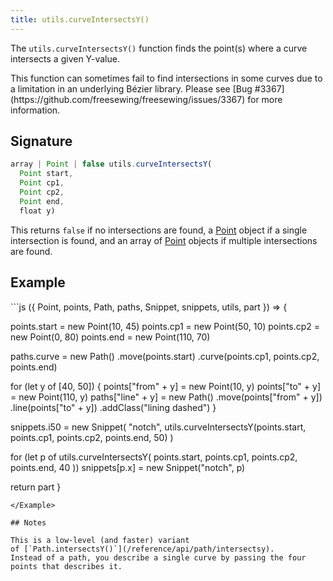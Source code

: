 ```yaml
---
title: utils.curveIntersectsY()
---
```


The `utils.curveIntersectsY()` function finds the point(s) where a curve
intersects a given Y-value.

<Warning>
This function can sometimes fail to find intersections in some curves
due to a limitation in an underlying Bézier library.
Please see [Bug #3367](https://github.com/freesewing/freesewing/issues/3367)
for more information.
</Warning>

## Signature

```js
array | Point | false utils.curveIntersectsY(
  Point start,
  Point cp1,
  Point cp2,
  Point end,
  float y)
```

This returns `false` if no intersections are found,
a [Point](/reference/api/point/) object if
a single intersection is found, and an array
of [Point](/reference/api/point/) objects if
multiple intersections are found.


## Example
<Example caption="A Utils.curveIntersectY() example">
```js
({ Point, points, Path, paths, Snippet, snippets, utils, part }) => {

  points.start = new Point(10, 45)
  points.cp1 = new Point(50, 10)
  points.cp2 = new Point(0, 80)
  points.end = new Point(110, 70)

  paths.curve = new Path()
    .move(points.start)
    .curve(points.cp1, points.cp2, points.end)

  for (let y of [40, 50]) {
    points["from" + y] = new Point(10, y)
    points["to" + y] = new Point(110, y)
    paths["line" + y] = new Path()
      .move(points["from" + y])
      .line(points["to" + y])
      .addClass("lining dashed")
  }

  snippets.i50 = new Snippet(
    "notch",
    utils.curveIntersectsY(points.start, points.cp1, points.cp2, points.end, 50)
  )

  for (let p of utils.curveIntersectsY(
    points.start,
    points.cp1,
    points.cp2,
    points.end,
    40
  ))
  snippets[p.x] = new Snippet("notch", p)

  return part
}
```
</Example>

## Notes

This is a low-level (and faster) variant
of [`Path.intersectsY()`](/reference/api/path/intersectsy).
Instead of a path, you describe a single curve by passing the four
points that describes it.
